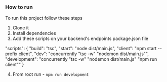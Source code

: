 ### How to run

To run this project follow these steps

1. Clone it
2. Install dependencies
3. Add these scripts on your backend's endpoints package.json file

"scripts": {
"build": "tsc",
"start": "node dist/main.js",
"client": "npm start --prefix client",
"dev": "concurrently \"tsc -w\" \"nodemon dist/main.js\"",
"development": "concurrently \"tsc -w\" \"nodemon dist/main.js\" \"npm run client\""
}

4. From root run - `npm run development`
